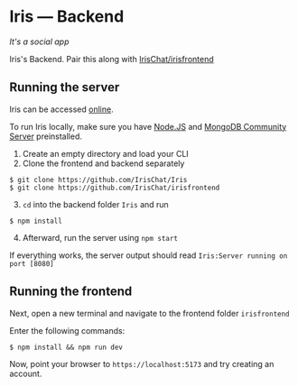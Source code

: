# Iris — Backend
_It's a social app_

Iris's Backend. Pair this along with [IrisChat/irisfrontend](https://github.com/IrisChat/irisfrontend)

## Running the server
Iris can be accessed [online](https://iris-frontend.fly.dev).

To run Iris locally, make sure you have [Node.JS](https://nodejs.org/en/) and [MongoDB Community Server](https://www.mongodb.com/try/download/community) preinstalled.

1. Create an empty directory and load your CLI
2. Clone the frontend and backend separately

```shell
$ git clone https://github.com/IrisChat/Iris
$ git clone https://github.com/IrisChat/irisfrontend

```

3. `cd` into the backend folder `Iris` and run

```shell
$ npm install

```

4. Afterward, run the server using `npm start`

If everything works, the server output should read `Iris:Server running on port [8080]`


## Running the frontend
Next, open a new terminal and navigate to the frontend folder `irisfrontend`

Enter the following commands:

```shell
$ npm install && npm run dev
```

Now, point your browser to `https://localhost:5173` and try creating an account.
